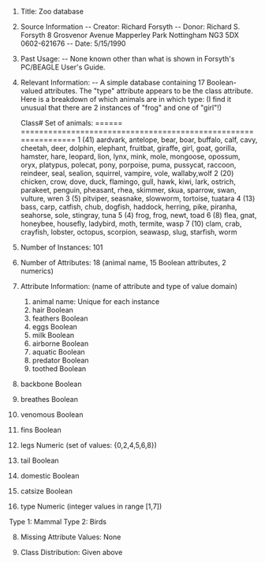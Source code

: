 1. Title: Zoo database

2. Source Information
   -- Creator: Richard Forsyth
   -- Donor: Richard S. Forsyth 
             8 Grosvenor Avenue
             Mapperley Park
             Nottingham NG3 5DX
             0602-621676
   -- Date: 5/15/1990
 
3. Past Usage:
   -- None known other than what is shown in Forsyth's PC/BEAGLE User's Guide.

4. Relevant Information:
   -- A simple database containing 17 Boolean-valued attributes.  The "type"
      attribute appears to be the class attribute.  Here is a breakdown of
      which animals are in which type: (I find it unusual that there are
      2 instances of "frog" and one of "girl"!)

      Class# Set of animals:
      ====== ===============================================================
           1 (41) aardvark, antelope, bear, boar, buffalo, calf,
                  cavy, cheetah, deer, dolphin, elephant,
                  fruitbat, giraffe, girl, goat, gorilla, hamster,
                  hare, leopard, lion, lynx, mink, mole, mongoose,
                  opossum, oryx, platypus, polecat, pony,
                  porpoise, puma, pussycat, raccoon, reindeer,
                  seal, sealion, squirrel, vampire, vole, wallaby,wolf
           2 (20) chicken, crow, dove, duck, flamingo, gull, hawk,
                  kiwi, lark, ostrich, parakeet, penguin, pheasant,
                  rhea, skimmer, skua, sparrow, swan, vulture, wren
           3 (5)  pitviper, seasnake, slowworm, tortoise, tuatara 
           4 (13) bass, carp, catfish, chub, dogfish, haddock,
                  herring, pike, piranha, seahorse, sole, stingray, tuna
           5 (4)  frog, frog, newt, toad 
           6 (8)  flea, gnat, honeybee, housefly, ladybird, moth, termite, wasp
           7 (10) clam, crab, crayfish, lobster, octopus,
                  scorpion, seawasp, slug, starfish, worm

5. Number of Instances: 101

6. Number of Attributes: 18 (animal name, 15 Boolean attributes, 2 numerics)

7. Attribute Information: (name of attribute and type of value domain)
   1. animal name:      Unique for each instance
   2. hair		Boolean
   3. feathers		Boolean
   4. eggs		Boolean
   5. milk		Boolean
   6. airborne		Boolean
   7. aquatic		Boolean
   8. predator		Boolean
   9. toothed		Boolean
  10. backbone		Boolean
  11. breathes		Boolean
  12. venomous		Boolean
  13. fins		Boolean
  14. legs		Numeric (set of values: {0,2,4,5,6,8})
  15. tail		Boolean
  16. domestic		Boolean
  17. catsize		Boolean
  18. type		Numeric (integer values in range [1,7])


  Type 1: Mammal
  Type 2: Birds

8. Missing Attribute Values: None

9. Class Distribution: Given above
   
